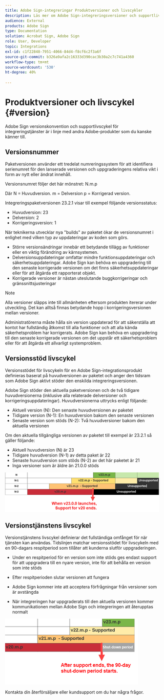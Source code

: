 ```yaml
---
title: Adobe Sign-integreringar Produktversioner och livscykler
description: Läs mer om Adobe Sign-integreringsversioner och supportlivscykel
audience: External
products: Adobe Sign
type: Documentation
solution: Acrobat Sign, Adobe Sign
role: User, Developer
topic: Integrations
exl-id: c1f22848-7951-4066-84d4-f8cf6c2f3a6f
source-git-commit: b326a9afa2c16333d390cac3b30a2c7c741a4360
workflow-type: tm+mt
source-wordcount: '530'
ht-degree: 40%

---
```


# Produktversioner och livscykel {#version}

Adobe Sign versionskonvention och supportlivscykel för integreringstjänster är i linje med andra Adobe-produkter som du kanske känner till.

## Versionsnummer

Paketversionen använder ett tredelat numreringssystem för att identifiera serienumret för den lanserade versionen och uppgraderingens relativa vikt i form av nytt eller ändrat innehåll.

Versionsnumret följer det här mönstret: N.m.p

Där N = Huvudversion. m = Delversion p = Korrigerad version.

Integreringspaketversionen 23.2.1 visar till exempel följande versionsstatus:

* Huvudversion: 23
* Delversion: 2
* Korrigeringsversion: 1

När teknikerna utvecklar nya &quot;builds&quot; av paketet ökar de versionsnumret i enlighet med vilken typ av uppdateringar av koden som görs.

* Större versionsändringar innebär ett betydande tillägg av funktioner eller en viktig förändring av kärnsystemen.
* Delversionsuppdateringar omfattar mindre funktionsuppdateringar och säkerhetsuppdateringar. Adobe Sign kan behöva en uppgradering till den senaste korrigerade versionen om det finns säkerhetsuppdateringar eller för att åtgärda ett rapporterat objekt.
* Korrigerade versioner är nästan uteslutande buggkorrigeringar och gränssnittsjusteringar

>[!NOTE]
>
>Alla versioner släpps inte till allmänheten eftersom produkten itererar under utveckling. Det kan alltså finnas betydande hopp i korrigeringsversionen mellan versioner.

Administratörerna måste hålla sin version uppdaterad för att säkerställa att kontot har fullständig åtkomst till alla funktioner och att alla kända säkerhetsproblem har korrigerats. Adobe Sign kan behöva en uppgradering till den senaste korrigerade versionen om det uppstår ett säkerhetsproblem eller för att åtgärda ett allvarligt systemproblem.

## Versionsstöd livscykel

Versionsstödet för livscykeln för en Adobe Sign-integrationsprodukt definieras baserat på huvudversionen av paketet och anger den tidsram som Adobe Sign aktivt stöder den enskilda integreringsversionen.

Adobe Sign stöder den aktuella paketversionen och de två tidigare huvudversionerna (inklusive alla relaterade delversioner och korrigeringsuppdateringar). Huvudversionerna uttrycks enligt följande:

* Aktuell version (N): Den senaste huvudversionen av paketet
* Tidigare version (N-1): En huvudversion bakom den senaste versionen
* Senaste version som stöds (N-2): Två huvudversioner bakom den aktuella versionen

Om den aktuella tillgängliga versionen av paketet till exempel är 23.2.1 så gäller följande:

* Aktuell huvudversion (N) är 23
* Tidigare huvudversion (N-1) av detta paket är 22
* Senaste huvudversion som stöds (N-2) av det här paketet är 21
* Inga versioner som är äldre än 21.0.0 stöds

![Versionsdiagram](images/version_chart.png)

## Versionstjänstens livscykel

Versionstjänstens livscykel definierar det fullständiga omfånget för när tjänsten kan användas. Tidslinjen matchar versionsstödet för livscykeln med en 90-dagars respitperiod som tillåter att kunderna slutför uppgraderingen.

* Under en respitperiod för en version som inte stöds ges endast support för att uppgradera till en nyare version, inte för att behålla en version som inte stöds
* Efter respitperioden slutar versionen att fungera

* Adobe Sign kommer inte att acceptera förfrågningar från versioner som är avstängda
* När integreringen har uppgraderats till den aktuella versionen kommer kommunikationen mellan Adobe Sign och integreringen att återupptas normalt

![Avstängningsperiod](images/shutdown_period.png)

Kontakta din återförsäljare eller kundsupport om du har några frågor.
